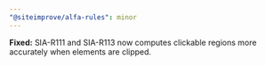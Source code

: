 ```yaml
---
"@siteimprove/alfa-rules": minor
---
```


**Fixed:** SIA-R111 and SIA-R113 now computes clickable regions more accurately when elements are clipped.

